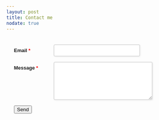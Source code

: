 ```yaml
---
layout: post
title: Contact me
nodate: true
---
```

<style type="text/css">
.form-style-2{
	max-width: 500px;
	padding: 20px 12px 10px 20px;
	font: 13px Arial, Helvetica, sans-serif;
}
.form-style-2-heading{
	font-weight: bold;
	font-style: italic;
	border-bottom: 2px solid #ddd;
	margin-bottom: 20px;
	font-size: 15px;
	padding-bottom: 3px;
}
.form-style-2 label{
	display: block;
	margin: 0px 0px 15px 0px;
}
.form-style-2 label > span{
	width: 100px;
	font-weight: bold;
	float: left;
	padding-top: 8px;
	padding-right: 5px;
}
.form-style-2 span.required{
	color:red;
}
.form-style-2 .tel-number-field{
	width: 40px;
	text-align: center;
}
.form-style-2 input.input-field, .form-style-2 .select-field{
	width: 48%;	
}
.form-style-2 input.input-field, 
.form-style-2 .tel-number-field, 
.form-style-2 .textarea-field, 
 .form-style-2 .select-field{
	box-sizing: border-box;
	-webkit-box-sizing: border-box;
	-moz-box-sizing: border-box;
	border: 1px solid #C2C2C2;
	box-shadow: 1px 1px 4px #EBEBEB;
	-moz-box-shadow: 1px 1px 4px #EBEBEB;
	-webkit-box-shadow: 1px 1px 4px #EBEBEB;
	border-radius: 3px;
	-webkit-border-radius: 3px;
	-moz-border-radius: 3px;
	padding: 7px;
	outline: none;
}
.form-style-2 .input-field:focus, 
.form-style-2 .tel-number-field:focus, 
.form-style-2 .textarea-field:focus,  
.form-style-2 .select-field:focus{
	border: 1px solid #0C0;
}
.form-style-2 .textarea-field{
	height:100px;
	width: 55%;
}
.form-style-2 input[type=submit],
.form-style-2 input[type=button]{
	border: none;
	padding: 8px 15px 8px 15px;
	background: #FF8500;
	color: #fff;
	box-shadow: 1px 1px 4px #DADADA;
	-moz-box-shadow: 1px 1px 4px #DADADA;
	-webkit-box-shadow: 1px 1px 4px #DADADA;
	border-radius: 3px;
	-webkit-border-radius: 3px;
	-moz-border-radius: 3px;
}
.form-style-2 input[type=submit]:hover,
.form-style-2 input[type=button]:hover{
	background: #EA7B00;
	color: #fff;
}
</style>

<div class="form-style-2">
<form
  action="https://formspree.io/f/plc1101@163.com"
  method="POST"
>
  <label for="field1">
    <span>Email <span class="required">*</span></span>
    <input type="text" class="input-field" name="_replyto">
  </label>
  <label for="field5">
    <span>Message <span class="required">*</span></span>
    <textarea name="message"  class="textarea-field"></textarea>
  </label>

  <!-- your other form fields go here -->

  <button type="submit" value="Submit">Send</button>
</form>
</div>